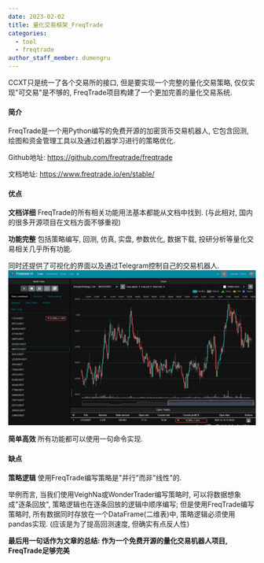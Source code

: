 ```yaml
---
date: 2023-02-02
title: 量化交易框架_FreqTrade
categories:
  - tool
  - freqtrade
author_staff_member: dumengru
---
```


CCXT只是统一了各个交易所的接口, 但是要实现一个完整的量化交易策略, 仅仅实现"可交易"是不够的, FreqTrade项目构建了一个更加完善的量化交易系统. 

#### 简介
FreqTrade是一个用Python编写的免费开源的加密货币交易机器人, 它包含回测, 绘图和资金管理工具以及通过机器学习进行的策略优化.

Github地址: https://github.com/freqtrade/freqtrade

文档地址: https://www.freqtrade.io/en/stable/

#### 优点
**文档详细**
FreqTrade的所有相关功能用法基本都能从文档中找到. (与此相对, 国内的很多开源项目在文档方面不够重视)

**功能完整**
包括策略编写, 回测, 仿真, 实盘, 参数优化, 数据下载, 投研分析等量化交易相关几乎所有功能.

同时还提供了可视化的界面以及通过Telegram控制自己的交易机器人.
![](../../images/202302020031.png)

**简单高效**
所有功能都可以使用一句命令实现.

#### 缺点
**策略逻辑**
使用FreqTrade编写策略是"并行"而非"线性"的.

举例而言, 当我们使用VeighNa或WonderTrader编写策略时, 可以将数据想象成"逐条回放", 策略逻辑也在逐条回放的逻辑中顺序编写; 但是使用FreqTrade编写策略时, 所有数据同时存放在一个DataFrame(二维表)中, 策略逻辑必须使用pandas实现. (应该是为了提高回测速度, 但确实有点反人性)

**最后用一句话作为文章的总结: 作为一个免费开源的量化交易机器人项目, FreqTrade足够完美**